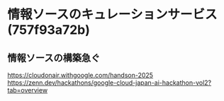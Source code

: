 # 情報ソースのキュレーションサービス(757f93a72b)
## 情報ソースの構築急ぐ
https://cloudonair.withgoogle.com/handson-2025
https://zenn.dev/hackathons/google-cloud-japan-ai-hackathon-vol2?tab=overview
